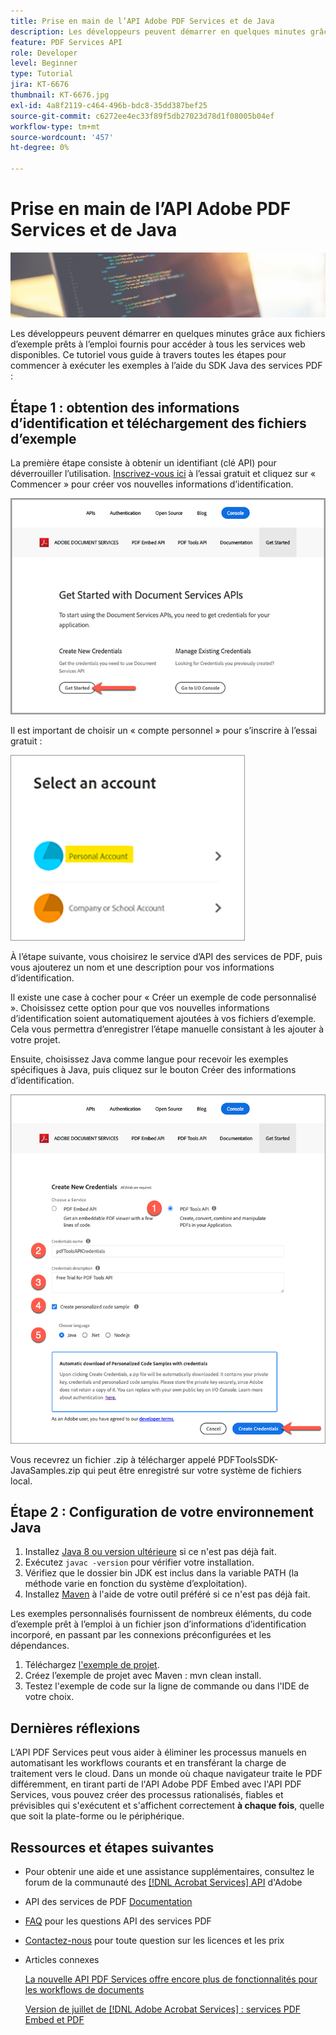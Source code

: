 ```yaml
---
title: Prise en main de l’API Adobe PDF Services et de Java
description: Les développeurs peuvent démarrer en quelques minutes grâce aux fichiers d’exemple prêts à l’emploi fournis pour accéder à tous les services web disponibles
feature: PDF Services API
role: Developer
level: Beginner
type: Tutorial
jira: KT-6676
thumbnail: KT-6676.jpg
exl-id: 4a8f2119-c464-496b-bdc8-35dd387bef25
source-git-commit: c6272ee4ec33f89f5db27023d78d1f08005b04ef
workflow-type: tm+mt
source-wordcount: '457'
ht-degree: 0%

---
```


# Prise en main de l’API Adobe PDF Services et de Java

![Créer une image PDF principale](assets/GettingStartedJava_hero.jpg)

Les développeurs peuvent démarrer en quelques minutes grâce aux fichiers d’exemple prêts à l’emploi fournis pour accéder à tous les services web disponibles. Ce tutoriel vous guide à travers toutes les étapes pour commencer à exécuter les exemples à l’aide du SDK Java des services PDF :

## Étape 1 : obtention des informations d’identification et téléchargement des fichiers d’exemple

La première étape consiste à obtenir un identifiant (clé API) pour déverrouiller l’utilisation. [Inscrivez-vous ici](https://www.adobe.io/apis/documentcloud/dcsdk/gettingstarted.html) à l’essai gratuit et cliquez sur « Commencer » pour créer vos nouvelles informations d’identification.

![Etape 1 :](assets/GettingStartedJava_step1.png)

Il est important de choisir un « compte personnel » pour s’inscrire à l’essai gratuit :

![Personnel](assets/GettingStartedJava_personal.png)

À l’étape suivante, vous choisirez le service d’API des services de PDF, puis vous ajouterez un nom et une description pour vos informations d’identification.

Il existe une case à cocher pour « Créer un exemple de code personnalisé ». Choisissez cette option pour que vos nouvelles informations d’identification soient automatiquement ajoutées à vos fichiers d’exemple. Cela vous permettra d’enregistrer l’étape manuelle consistant à les ajouter à votre projet.

Ensuite, choisissez Java comme langue pour recevoir les exemples spécifiques à Java, puis cliquez sur le bouton Créer des informations d’identification.

![Informations d&#39;identification](assets/GettingStartedJava_credentials.png)

Vous recevrez un fichier .zip à télécharger appelé PDFToolsSDK-JavaSamples.zip qui peut être enregistré sur votre système de fichiers local.

## Étape 2 : Configuration de votre environnement Java

1. Installez [Java 8 ou version ultérieure](https://www.oracle.com/java/technologies/javase-downloads.html) si ce n&#39;est pas déjà fait.
1. Exécutez `javac -version` pour vérifier votre installation.
1. Vérifiez que le dossier bin JDK est inclus dans la variable PATH (la méthode varie en fonction du système d’exploitation).
1. Installez [Maven](https://maven.apache.org/install.html) à l&#39;aide de votre outil préféré si ce n&#39;est pas déjà fait.

Les exemples personnalisés fournissent de nombreux éléments, du code d’exemple prêt à l’emploi à un fichier json d’informations d’identification incorporé, en passant par les connexions préconfigurées et les dépendances.

1. Téléchargez [l&#39;exemple de projet](https://github.com/adobe/pdftools-java-sdk-samples).
1. Créez l’exemple de projet avec Maven : mvn clean install.
1. Testez l&#39;exemple de code sur la ligne de commande ou dans l&#39;IDE de votre choix.

## Dernières réflexions

L’API PDF Services peut vous aider à éliminer les processus manuels en automatisant les workflows courants et en transférant la charge de traitement vers le cloud. Dans un monde où chaque navigateur traite le PDF différemment, en tirant parti de l&#39;API Adobe PDF Embed avec l&#39;API PDF Services, vous pouvez créer des processus rationalisés, fiables et prévisibles qui s&#39;exécutent et s&#39;affichent correctement **à chaque fois**, quelle que soit la plate-forme ou le périphérique.

## Ressources et étapes suivantes

* Pour obtenir une aide et une assistance supplémentaires, consultez le forum de la communauté des [[!DNL Acrobat Services] API](https://community.adobe.com/t5/document-cloud-sdk/bd-p/Document-Cloud-SDK?page=1&amp;sort=latest_replies&amp;filter=all) d&#39;Adobe

* API des services de PDF [Documentation](https://www.adobe.com/go/pdftoolsapi_doc)

* [FAQ](https://community.adobe.com/t5/contentarchivals/contentarchivedpage/message-uid/10726197) pour les questions API des services PDF

* [Contactez-nous](https://www.adobe.com/go/pdftoolsapi_requestform) pour toute question sur les licences et les prix

* Articles connexes

  [La nouvelle API PDF Services offre encore plus de fonctionnalités pour les workflows de documents](https://community.adobe.com/t5/acrobat-services-api-discussions/new-pdf-tools-api-brings-more-capabilities-for-document-services/m-p/11294170)

  [Version de juillet de [!DNL Adobe Acrobat Services] : services PDF Embed et PDF](https://medium.com/adobetech/july-release-of-adobe-document-services-pdf-embed-and-pdf-tools-17211bf7776d)

